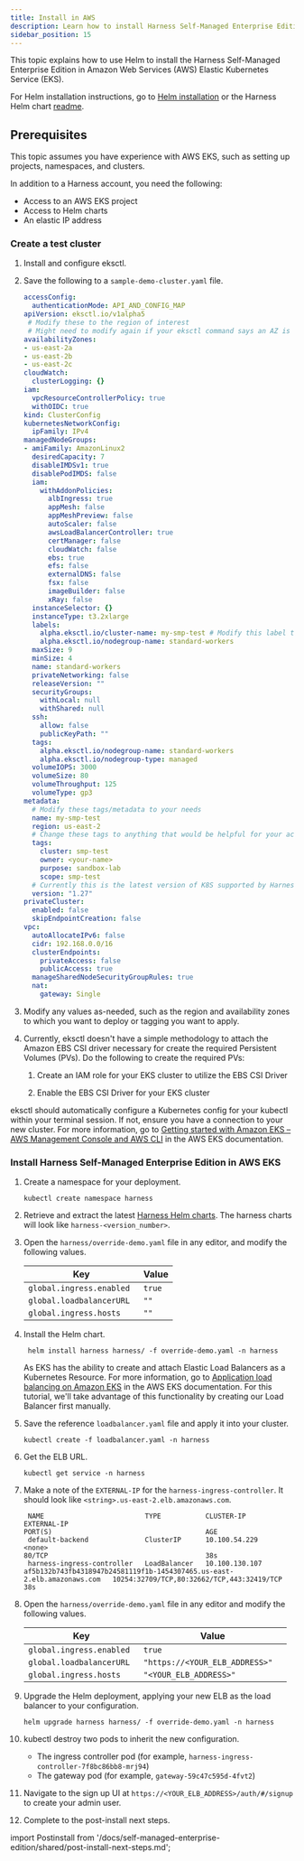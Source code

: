 ```yaml
---
title: Install in AWS
description: Learn how to install Harness Self-Managed Enterprise Edition in AWS.
sidebar_position: 15
---
```


<DocsTag  backgroundColor= "#4279fd" text="Harness Demo Feature"  textColor="#ffffff"/>

This topic explains how to use Helm to install the Harness Self-Managed Enterprise Edition in Amazon Web Services (AWS) Elastic Kubernetes Service (EKS).

For Helm installation instructions, go to [Helm installation](/docs/category/helm-installation/) or the Harness Helm chart [readme](https://github.com/harness/helm-charts/tree/main?tab=readme-ov-file#harness-helm-charts).

## Prerequisites

This topic assumes you have experience with AWS EKS, such as setting up projects, namespaces, and clusters.

In addition to a Harness account, you need the following:

- Access to an AWS EKS project
- Access to Helm charts
- An elastic IP address

### Create a test cluster

1. Install and configure eksctl.
2. Save the following to a `sample-demo-cluster.yaml` file.

    ```yaml
    accessConfig:
      authenticationMode: API_AND_CONFIG_MAP
    apiVersion: eksctl.io/v1alpha5
     # Modify these to the region of interest
     # Might need to modify again if your eksctl command says an AZ is unavailable for EKS nodes
    availabilityZones:
    - us-east-2a
    - us-east-2b
    - us-east-2c
    cloudWatch:
      clusterLogging: {}
    iam:
      vpcResourceControllerPolicy: true
      withOIDC: true
    kind: ClusterConfig
    kubernetesNetworkConfig:
      ipFamily: IPv4
    managedNodeGroups:
    - amiFamily: AmazonLinux2
      desiredCapacity: 7
      disableIMDSv1: true
      disablePodIMDS: false
      iam:
        withAddonPolicies:
          albIngress: true
          appMesh: false
          appMeshPreview: false
          autoScaler: false
          awsLoadBalancerController: true
          certManager: false
          cloudWatch: false
          ebs: true
          efs: false
          externalDNS: false
          fsx: false
          imageBuilder: false
          xRay: false
      instanceSelector: {}
      instanceType: t3.2xlarge
      labels:
        alpha.eksctl.io/cluster-name: my-smp-test # Modify this label to match the kubernetes name
        alpha.eksctl.io/nodegroup-name: standard-workers
      maxSize: 9
      minSize: 4
      name: standard-workers
      privateNetworking: false
      releaseVersion: ""
      securityGroups:
        withLocal: null
        withShared: null
      ssh:
        allow: false
        publicKeyPath: ""
      tags:
        alpha.eksctl.io/nodegroup-name: standard-workers
        alpha.eksctl.io/nodegroup-type: managed
      volumeIOPS: 3000
      volumeSize: 80
      volumeThroughput: 125
      volumeType: gp3
    metadata:
      # Modify these tags/metadata to your needs
      name: my-smp-test
      region: us-east-2
      # Change these tags to anything that would be helpful for your accounting
      tags:
        cluster: smp-test
        owner: <your-name>
        purpose: sandbox-lab
        scope: smp-test
      # Currently this is the latest version of K8S supported by Harness SMP
      version: "1.27"
    privateCluster:
      enabled: false
      skipEndpointCreation: false
    vpc:
      autoAllocateIPv6: false
      cidr: 192.168.0.0/16
      clusterEndpoints:
        privateAccess: false
        publicAccess: true
      manageSharedNodeSecurityGroupRules: true
      nat:
        gateway: Single
    ```

3. Modify any values as-needed, such as the region and availability zones to which you want to deploy or tagging you want to apply.

4. Currently, eksctl doesn't have a simple methodology to attach the Amazon EBS CSI driver necessary for create the required Persistent Volumes (PVs). Do the following to create the required PVs:

   1. Create an IAM role for your EKS cluster to utilize the EBS CSI Driver

   2. Enable the EBS CSI Driver for your EKS cluster

eksctl should automatically configure a Kubernetes config for your kubectl within your terminal session. If not, ensure you have a connection to your new cluster. For more information, go to [Getting started with Amazon EKS – AWS Management Console and AWS CLI](https://docs.aws.amazon.com/eks/latest/userguide/getting-started-console.html#eks-configure-kubectl) in the AWS EKS documentation.

### Install Harness Self-Managed Enterprise Edition in AWS EKS

1. Create a namespace for your deployment.

   ```
   kubectl create namespace harness
   ```

2. Retrieve and extract the latest [Harness Helm charts](https://github.com/harness/helm-charts/releases). The harness charts will look like `harness-<version_number>`.

3. Open the `harness/override-demo.yaml` file in any editor, and modify the following values.


    | Key                       | Value     |
    | ----------------------------------- | --------------------- |
    | `global.ingress.enabled`                          | `true `             |
    | `global.loadbalancerURL `                               | `""  `       |
    | `global.ingress.hosts`                            | `""  `


4. Install the Helm chart.

   ```
    helm install harness harness/ -f override-demo.yaml -n harness
    ```

   As EKS has the ability to create and attach Elastic Load Balancers as a Kubernetes Resource. For more information, go to [Application load balancing on Amazon EKS](https://docs.aws.amazon.com/eks/latest/userguide/alb-ingress.html) in the AWS EKS documentation. For this tutorial, we'll take advantage of this functionality by creating our Load Balancer first manually.

4. Save the reference `loadbalancer.yaml` file and apply it into your cluster.

   ```
   kubectl create -f loadbalancer.yaml -n harness
   ```

5. Get the ELB URL.

   ```
   kubectl get service -n harness
   ```

6. Make a note of the `EXTERNAL-IP` for the `harness-ingress-controller`. It should look like `<string>.us-east-2.elb.amazonaws.com`.


   ```
    NAME                         TYPE           CLUSTER-IP       EXTERNAL-IP                                                               PORT(S)                                      AGE
    default-backend              ClusterIP      10.100.54.229    <none>                                                                    80/TCP                                       38s
    harness-ingress-controller   LoadBalancer   10.100.130.107   af5b132b743fb4318947b24581119f1b-1454307465.us-east-2.elb.amazonaws.com   10254:32709/TCP,80:32662/TCP,443:32419/TCP   38s
    ```

7. Open the `harness/override-demo.yaml` file in any editor and modify the following values.

    | Key                       | Value     |
    | ----------------------------------- | --------------------- |
    | `global.ingress.enabled`                          | `true `             |
    | `global.loadbalancerURL `                               | `"https://<YOUR_ELB_ADDRESS>"  `       |
    | `global.ingress.hosts`                            | `"<YOUR_ELB_ADDRESS>"  `


8. Upgrade the Helm deployment, applying your new ELB as the load balancer to your configuration.

   ```
   helm upgrade harness harness/ -f override-demo.yaml -n harness
   ```

9. kubectl destroy two pods to inherit the new configuration.
   - The ingress controller pod (for example, `harness-ingress-controller-7f8bc86bb8-mrj94`)
   - The gateway pod (for example, `gateway-59c47c595d-4fvt2`)

10. Navigate to the sign up UI at `https://<YOUR_ELB_ADDRESS>/auth/#/signup` to create your admin user.
11. Complete to the post-install next steps.

import Postinstall from '/docs/self-managed-enterprise-edition/shared/post-install-next-steps.md';

<Postinstall />

